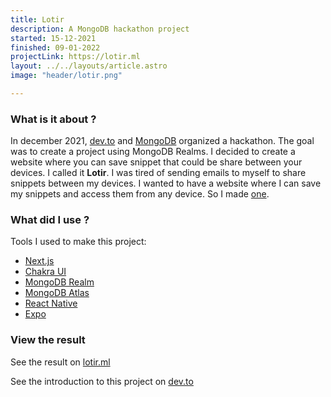 ```yaml
---
title: Lotir
description: A MongoDB hackathon project
started: 15-12-2021
finished: 09-01-2022
projectLink: https://lotir.ml
layout: ../../layouts/article.astro
image: "header/lotir.png"

---
```


###  What is it about ?

In december 2021, [dev.to](https://dev.to) and [MongoDB](https://mongodb.com) organized a hackathon. The goal was to create a project using MongoDB Realms. I decided to create a website where you can save snippet that could be share between your devices. I called it **Lotir**.
I was tired of sending emails to myself to share snippets between my devices. I wanted to have a website where I can save my snippets and access them from any device. So I made [one](https://lotir.ml).

### What did I use ?

Tools I used to make this project:

 - [Next.js](https://nextjs.org/)
 - [Chakra UI](https://chakra-ui.com/)
 - [MongoDB Realm](https://www.mongodb.com/realm)
 - [MongoDB Atlas](https://www.mongodb.com/cloud/atlas)
 - [React Native](https://reactnative.dev/)
 - [Expo](https://expo.dev/)


### View the result

See the result on [lotir.ml](https://lotir.ml)

See the introduction to this project on [dev.to](https://dev.to/julien41/lotir-share-link-and-images-between-your-phone-and-your-computer-5d36)
